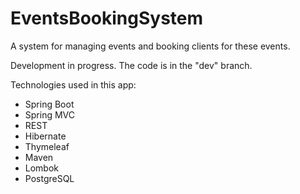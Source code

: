 # EventsBookingSystem
A system for managing events and booking clients for these events.

Development in progress.
The code is in the "dev" branch.

Technologies used in this app:

- Spring Boot
- Spring MVC
- REST
- Hibernate
- Thymeleaf
- Maven
- Lombok
- PostgreSQL
